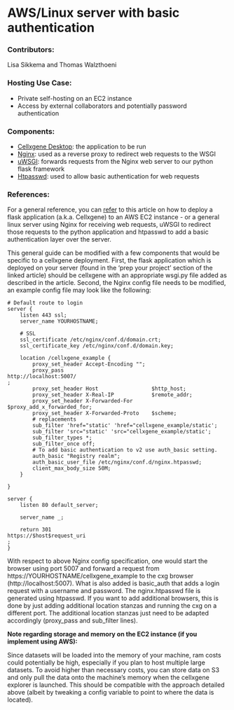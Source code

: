 # AWS/Linux server with basic authentication

### **Contributors**:

Lisa Sikkema and Thomas Walzthoeni

### Hosting Use Case:

* Private self-hosting on an EC2 instance
* Access by external collaborators and potentially password authentication

### Components:

* [Cellxgene Desktop](https://github.com/chanzuckerberg/cellxgene): the application to be run
* [Nginx](https://www.nginx.com/): used as a reverse proxy to redirect web requests to the WSGI
* [uWSGI](https://uwsgi-docs.readthedocs.io/en/latest/): forwards requests from the Nginx web server to our python flask framework
* [Htpasswd](https://httpd.apache.org/docs/2.4/programs/htpasswd.html): used to allow basic authentication for web requests

### References:

For a general reference, you can [refer](https://hackersandslackers.com/deploy-flask-uwsgi-nginx/) to this article on how to deploy a flask application \(a.k.a. Cellxgene\) to an AWS EC2 instance - or a general linux server using Nginx for receiving web requests, uWSGI to redirect those requests to the python application and htpasswd to add a basic authentication layer over the server.

This general guide can be modified with a few components that would be specific to a cellxgene deployment. First, the flask application which is deployed on your server \(found in the ‘prep your project’ section of the linked article\) should be cellxgene with an appropriate wsgi.py file added as described in the article. Second, the Nginx config file needs to be modified, an example config file may look like the following:

```text
# Default route to login
server {
    listen 443 ssl;
    server_name YOURHOSTNAME;

    # SSL
    ssl_certificate /etc/nginx/conf.d/domain.crt;
    ssl_certificate_key /etc/nginx/conf.d/domain.key;

    location /cellxgene_example {
        proxy_set_header Accept-Encoding "";
        proxy_pass                            
http://localhost:5007/
;
        proxy_set_header Host                 $http_host;
        proxy_set_header X-Real-IP            $remote_addr;
        proxy_set_header X-Forwarded-For      $proxy_add_x_forwarded_for;
        proxy_set_header X-Forwarded-Proto    $scheme;
        # replacements
        sub_filter 'href="static' 'href="cellxgene_example/static';
        sub_filter 'src="static' 'src="cellxgene_example/static';
        sub_filter_types *;
        sub_filter_once off;
        # To add basic authentication to v2 use auth_basic setting.
        auth_basic "Registry realm";
        auth_basic_user_file /etc/nginx/conf.d/nginx.htpasswd;
        client_max_body_size 50M;
    }
   
}

server {
    listen 80 default_server;

    server_name _;

    return 301 
https://$host$request_uri
;
}
```

With respect to above Nginx config specification, one would start the browser using port 5007 and forward a request from https://YOURHOSTNAME/cellxgene\_example to the cxg browser \(http://localhost:5007\). What is also added is basic\_auth that adds a login request with a username and password. The nginx.htpasswd file is generated using htpasswd. If you want to add additional browsers, this is done by just adding additional location stanzas and running the cxg on a different port. The additional location stanzas just need to be adapted accordingly \(proxy\_pass and sub\_filter lines\).

**Note regarding storage and memory on the EC2 instance \(if you implement using AWS\):**

Since datasets will be loaded into the memory of your machine, ram costs could potentially be high, especially if you plan to host multiple large datasets. To avoid higher than necessary costs, you can store data on S3 and only pull the data onto the machine’s memory when the cellxgene explorer is launched. This should be compatible with the approach detailed above \(albeit by tweaking a config variable to point to where the data is located\).

